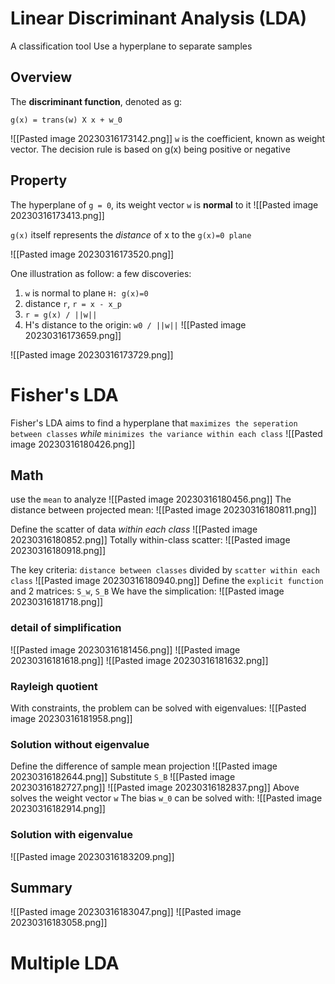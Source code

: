 # Linear Discriminant Analysis (LDA)
A classification tool
Use a hyperplane to separate samples
## Overview
The **discriminant function**, denoted as g:
```
g(x) = trans(w) X x + w_0
```
![[Pasted image 20230316173142.png]]
`w` is the coefficient, known as weight vector.
The decision rule is based on g(x) being positive or negative
## Property
The hyperplane of `g = 0`, its weight vector `w` is **normal** to it
![[Pasted image 20230316173413.png]]

`g(x)` itself represents the _distance_ of x to the `g(x)=0 plane`

![[Pasted image 20230316173520.png]]

One illustration as follow:
a few discoveries:
1. `w` is normal to plane `H: g(x)=0`
2. distance `r`, `r = x - x_p`
3. `r = g(x) / ||w||`
4. H's distance to the origin: `w0 / ||w||`
![[Pasted image 20230316173659.png]]

![[Pasted image 20230316173729.png]]

# Fisher's LDA
Fisher's LDA aims to find a hyperplane that `maximizes the seperation between classes`  _while_ `minimizes the variance within each class`
![[Pasted image 20230316180426.png]]
## Math
use the `mean` to analyze
![[Pasted image 20230316180456.png]]
The distance between projected mean:
![[Pasted image 20230316180811.png]]

Define the scatter of data _within each class_
![[Pasted image 20230316180852.png]]
Totally within-class scatter:
![[Pasted image 20230316180918.png]]

The key criteria: 
`distance between classes` divided by `scatter within each class`
![[Pasted image 20230316180940.png]]
Define the `explicit function` and 2 matrices: `S_w`, `S_B`
We have the simplication:
![[Pasted image 20230316181718.png]]
### detail of simplification
![[Pasted image 20230316181456.png]]
![[Pasted image 20230316181618.png]]
![[Pasted image 20230316181632.png]]



### Rayleigh quotient
With constraints, the problem can be solved with eigenvalues:
![[Pasted image 20230316181958.png]]

### Solution without eigenvalue
Define the difference of sample mean projection
![[Pasted image 20230316182644.png]]
Substitute `S_B`
![[Pasted image 20230316182727.png]]
![[Pasted image 20230316182837.png]]
Above solves the weight vector `w`
The bias `w_0` can be solved with:
![[Pasted image 20230316182914.png]]
### Solution with eigenvalue
![[Pasted image 20230316183209.png]]


## Summary
![[Pasted image 20230316183047.png]]
![[Pasted image 20230316183058.png]]



# Multiple LDA
